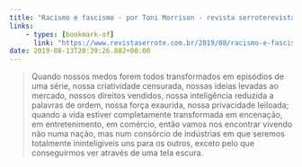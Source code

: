 ```yaml
---
title: "Racismo e fascismo - por Toni Morrison - revista serroterevista serrote"
links:
    - types: [bookmark-of]
      link: "https://www.revistaserrote.com.br/2019/08/racismo-e-fascismo-por-toni-morrison/"
date: 2019-08-13T20:39:26.882+00:00
---
```


> Quando nossos medos forem todos transformados em episódios de uma série, nossa criatividade censurada, nossas ideias levadas ao mercado, nossos direitos vendidos, nossa inteligência reduzida a palavras de ordem, nossa força exaurida, nossa privacidade leiloada; quando a vida estiver completamente transformada em encenação, em entretenimento, em comércio, então vamos nos encontrar vivendo não numa nação, mas num consórcio de indústrias em que seremos totalmente ininteligíveis uns para os outros, exceto pelo que conseguirmos ver através de uma tela escura.
